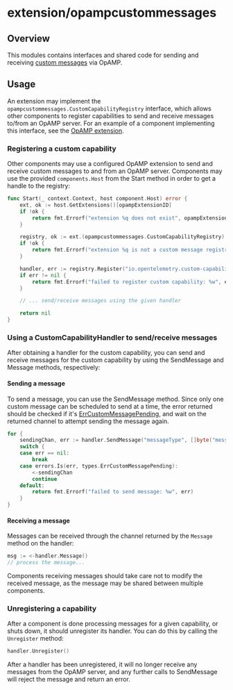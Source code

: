 # extension/opampcustommessages

## Overview

This modules contains interfaces and shared code for sending and receiving [custom messages](https://github.com/open-telemetry/opamp-spec/blob/main/specification.md#custom-messages) via OpAMP.

## Usage

An extension may implement the `opampcustommessages.CustomCapabilityRegistry` interface, which allows other components to register capabilities to send and receive messages to/from an OpAMP server. For an example of a component implementing this interface, see the [OpAMP extension](../opampextension/README.md).


### Registering a custom capability

Other components may use a configured OpAMP extension to send and receive custom messages to and from an OpAMP server. Components may use the provided `components.Host` from the Start method in order to get a handle to the registry:

```go
func Start(_ context.Context, host component.Host) error {
	ext, ok := host.GetExtensions()[opampExtensionID]
	if !ok {
		return fmt.Errorf("extension %q does not exist", opampExtensionID)
	}

	registry, ok := ext.(opampcustommessages.CustomCapabilityRegistry)
	if !ok {
		return fmt.Errorf("extension %q is not a custom message registry", opampExtensionID)
	}

	handler, err := registry.Register("io.opentelemetry.custom-capability")
	if err != nil {
		return fmt.Errorf("failed to register custom capability: %w", err)
	}

	// ... send/receive messages using the given handler

	return nil
}
```

### Using a CustomCapabilityHandler to send/receive messages

After obtaining a handler for the custom capability, you can send and receive messages for the custom capability by using the SendMessage and Message methods, respectively:

#### Sending a message

To send a message, you can use the SendMessage method. Since only one custom message can be scheduled to send at a time, the error returned should be checked if it's [ErrCustomMessagePending](https://pkg.go.dev/github.com/open-telemetry/opamp-go@v0.14.0/client/types#pkg-variables), and wait on the returned channel to attempt sending the message again.

```go
for {
	sendingChan, err := handler.SendMessage("messageType", []byte("message-data"))
	switch {
	case err == nil:
		break
	case errors.Is(err, types.ErrCustomMessagePending):
		<-sendingChan
		continue
	default:
		return fmt.Errorf("failed to send message: %w", err)
	}
}
```

#### Receiving a message

Messages can be received through the channel returned by the `Message` method on the handler:

```go
msg := <-handler.Message()
// process the message...
```

Components receiving messages should take care not to modify the received message, as the message may be shared between multiple components.

### Unregistering a capability

After a component is done processing messages for a given capability, or shuts down, it should unregister its handler. You can do this by calling the `Unregister` method:

```go
handler.Unregister()
```

After a handler has been unregistered, it will no longer receive any messages from the OpAMP server, and any further calls to SendMessage will reject the message and return an error.
